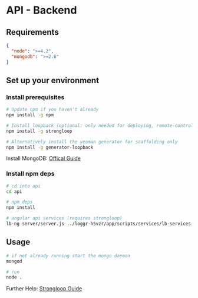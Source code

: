 # API - Backend

## Requirements

```json
{
  "node": ">=4.2",
  "mongodb": ">=2.6"
}
```

## Set up your environment

### Install prerequisites

```bash
# Update npm if you haven't already
npm install -g npm

# Install loopback (optional: only needed for deploying, remote-control, acl and scaffolding)
npm install -g strongloop

# Alternatively install the yeoman generator for scaffolding only
npm install -g generator-loopback
```

Install MongoDB: [Offical Guide](http://docs.mongodb.org/manual/installation/)

### Install npm deps

```bash
# cd into api
cd api

# npm deps
npm install

# angular api services (requires strongloop)
lb-ng server/server.js ../loggr-h5vzr/app/scripts/services/lb-services.js
```


## Usage

```bash
# if not already running start the mongo daemon
mongod

# run
node .
```

Further Help: [Strongloop Guide](http://docs.strongloop.com/display/public/LB/LoopBack)
